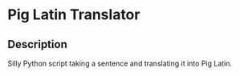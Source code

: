 # Pig Latin Translator

## Description

Silly Python script taking a sentence and translating it into Pig Latin.